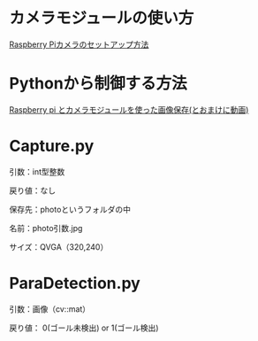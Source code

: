 # カメラモジュールの使い方
[Raspberry Piカメラのセットアップ方法](https://www.rs-online.com/designspark/raspberry-pi-camera)

# Pythonから制御する方法

[Raspberry pi とカメラモジュールを使った画像保存(とおまけに動画)](https://qiita.com/Ponjiro/items/ab3700394faab7422bb3)

# Capture.py
引数：int型整数

戻り値：なし

保存先：photoというフォルダの中

名前：photo引数.jpg

サイズ：QVGA（320,240）

# ParaDetection.py
引数：画像（cv::mat）

戻り値：  0(ゴール未検出) or 1(ゴール検出)
